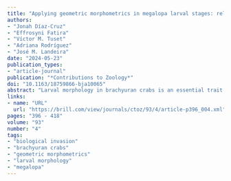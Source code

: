 ```yaml
---
title: "Applying geometric morphometrics in megalopa larval stages: relevance for species distribution and biological invasion studies"
authors:
- "Jonah Díaz-Cruz"
- "Effrosyni Fatira"
- "Víctor M. Tuset"
- "Adriana Rodríguez"
- "José M. Landeira"
date: "2024-05-23"
publication_types:
- "article-journal"
publication: "*Contributions to Zoology*"
doi: "10.1163/18759866-bja10065"
abstract: "Larval morphology in brachyuran crabs is an essential trait defining survival in the planktonic environment. The present study describes the morphology (carapace and chelipeds) of megalopa larvae in three different species (Percnon gibbesi, Cronius ruber, and Achelous hastatus) using geometric morphometric analysis (gma). The study aim was to compare the observed body patterns at interspecific and intraspecific levels. The results showed a marked interspecific distinction of C. ruber larvae based on the rostral region of carapace and cheliped length. We relate these differences to advantages in life performance, as in other animal models, suggesting that larval morphology can be another factor contributing to the invasiveness of C. ruber. At intraspecific level, we found a high morphological similarity between two distant geographical locations, indicating strong genetic connectivity in the populations of P. gibbesi from the Canary Islands. Our findings advance the importance of larval morphology for species performance during the plankton phase that eventually can determine invasiveness in brachyuran crabs. We suggest future studies focusing on the inter-population comparisons of megalopa morphology at larger spatiotemporal scales."
links:
- name: "URL"
  url: "https://brill.com/view/journals/ctoz/93/4/article-p396_004.xml"
pages: "396 - 418"
volume: "93"
number: "4"  
tags:
- "biological invasion"
- "brachyuran crabs"
- "geometric morphometrics"
- "larval morphology"
- "megalopa"
---
```

